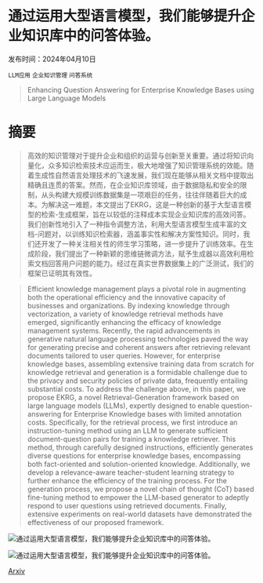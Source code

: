 # 通过运用大型语言模型，我们能够提升企业知识库中的问答体验。

发布时间：2024年04月10日

`LLM应用` `企业知识管理` `问答系统`

> Enhancing Question Answering for Enterprise Knowledge Bases using Large Language Models

# 摘要

> 高效的知识管理对于提升企业和组织的运营与创新至关重要。通过将知识向量化，众多知识检索技术应运而生，极大地增强了知识管理系统的效能。随着生成性自然语言处理技术的飞速发展，我们现在能够从相关文档中提取出精确且连贯的答案。然而，在企业知识库领域，由于数据隐私和安全的限制，从头构建大规模训练数据集是一项艰巨的任务，往往伴随着巨大的成本。为解决这一难题，本文提出了EKRG，这是一种创新的基于大型语言模型的检索-生成框架，旨在以较低的注释成本实现企业知识库的高效问答。我们创新性地引入了一种指令调整方法，利用大型语言模型生成丰富的文档-问题对，以训练知识检索器，涵盖事实性和解决方案性知识。同时，我们还开发了一种关注相关性的师生学习策略，进一步提升了训练效率。在生成阶段，我们提出了一种新颖的思维链微调方法，赋予生成器以高效利用检索文档回答用户问题的能力。经过在真实世界数据集上的广泛测试，我们的框架已证明其有效性。

> Efficient knowledge management plays a pivotal role in augmenting both the operational efficiency and the innovative capacity of businesses and organizations. By indexing knowledge through vectorization, a variety of knowledge retrieval methods have emerged, significantly enhancing the efficacy of knowledge management systems. Recently, the rapid advancements in generative natural language processing technologies paved the way for generating precise and coherent answers after retrieving relevant documents tailored to user queries. However, for enterprise knowledge bases, assembling extensive training data from scratch for knowledge retrieval and generation is a formidable challenge due to the privacy and security policies of private data, frequently entailing substantial costs. To address the challenge above, in this paper, we propose EKRG, a novel Retrieval-Generation framework based on large language models (LLMs), expertly designed to enable question-answering for Enterprise Knowledge bases with limited annotation costs. Specifically, for the retrieval process, we first introduce an instruction-tuning method using an LLM to generate sufficient document-question pairs for training a knowledge retriever. This method, through carefully designed instructions, efficiently generates diverse questions for enterprise knowledge bases, encompassing both fact-oriented and solution-oriented knowledge. Additionally, we develop a relevance-aware teacher-student learning strategy to further enhance the efficiency of the training process. For the generation process, we propose a novel chain of thought (CoT) based fine-tuning method to empower the LLM-based generator to adeptly respond to user questions using retrieved documents. Finally, extensive experiments on real-world datasets have demonstrated the effectiveness of our proposed framework.

![通过运用大型语言模型，我们能够提升企业知识库中的问答体验。](../../../paper_images/2404.08695/x1.png)

![通过运用大型语言模型，我们能够提升企业知识库中的问答体验。](../../../paper_images/2404.08695/ablation.png)

[Arxiv](https://arxiv.org/abs/2404.08695)